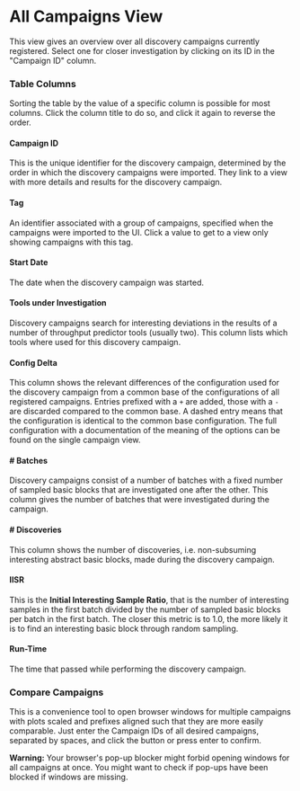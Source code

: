 # All Campaigns View

This view gives an overview over all discovery campaigns currently registered.
Select one for closer investigation by clicking on its ID in the "Campaign ID" column.

### Table Columns
Sorting the table by the value of a specific column is possible for most columns.
Click the column title to do so, and click it again to reverse the order.

#### Campaign ID
This is the unique identifier for the discovery campaign, determined by the order in which the discovery campaigns were imported.
They link to a view with more details and results for the discovery campaign.

#### Tag
An identifier associated with a group of campaigns, specified when the campaigns were imported to the UI.
Click a value to get to a view only showing campaigns with this tag.

#### Start Date
The date when the discovery campaign was started.

#### Tools under Investigation
Discovery campaigns search for interesting deviations in the results of a number of throughput predictor tools (usually two).
This column lists which tools where used for this discovery campaign.

#### Config Delta

This column shows the relevant differences of the configuration used for the discovery campaign from a common base of the configurations of all registered campaigns.
Entries prefixed with a `+` are added, those with a `-` are discarded compared to the common base.
A dashed entry means that the configuration is identical to the common base configuration.
The full configuration with a documentation of the meaning of the options can be found on the single campaign view.

#### # Batches
Discovery campaigns consist of a number of batches with a fixed number of sampled basic blocks that are investigated one after the other.
This column gives the number of batches that were investigated during the campaign.

#### # Discoveries
This column shows the number of discoveries, i.e. non-subsuming interesting abstract basic blocks, made during the discovery campaign.

#### IISR
This is the **Initial Interesting Sample Ratio**, that is the number of interesting samples in the first batch divided by the number of sampled basic blocks per batch in the first batch.
The closer this metric is to 1.0, the more likely it is to find an interesting basic block through random sampling.

#### Run-Time
The time that passed while performing the discovery campaign.


### Compare Campaigns

This is a convenience tool to open browser windows for multiple campaigns with plots scaled and prefixes aligned such that they are more easily comparable.
Just enter the Campaign IDs of all desired campaigns, separated by spaces, and click the button or press enter to confirm.

<b>Warning:</b> Your browser's pop-up blocker might forbid opening windows for all campaigns at once. You might want to check if pop-ups have been blocked if windows are missing.

